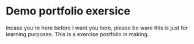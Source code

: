 # Demo portfolio exersice

Incase you're here before i want you here, please be ware this is just for learning purposes. This is a exercise postfolio in making.
